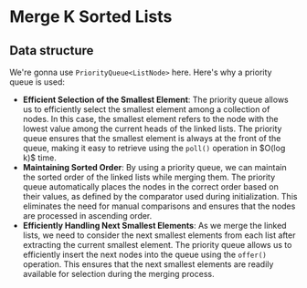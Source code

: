 # Merge K Sorted Lists

## Data structure
We're gonna use `PriorityQueue<ListNode>` here. Here's why a priority queue is used:

- **Efficient Selection of the Smallest Element**: The priority queue allows us to efficiently select the smallest element among a collection of nodes. In this case, the smallest element refers to the node with the lowest value among the current heads of the linked lists. The priority queue ensures that the smallest element is always at the front of the queue, making it easy to retrieve using the `poll()` operation in \$O(log k)$ time. 
- **Maintaining Sorted Order**: By using a priority queue, we can maintain the sorted order of the linked lists while merging them. The priority queue automatically places the nodes in the correct order based on their values, as defined by the comparator used during initialization. This eliminates the need for manual comparisons and ensures that the nodes are processed in ascending order. 
- **Efficiently Handling Next Smallest Elements**: As we merge the linked lists, we need to consider the next smallest elements from each list after extracting the current smallest element. The priority queue allows us to efficiently insert the next nodes into the queue using the `offer()` operation. This ensures that the next smallest elements are readily available for selection during the merging process.
